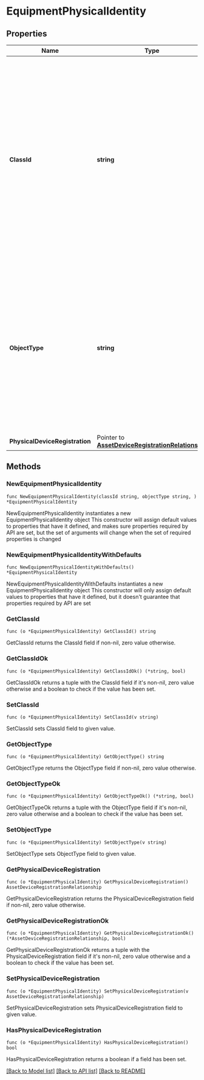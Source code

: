 # EquipmentPhysicalIdentity

## Properties

Name | Type | Description | Notes
------------ | ------------- | ------------- | -------------
**ClassId** | **string** | The fully-qualified name of the instantiated, concrete type. This property is used as a discriminator to identify the type of the payload when marshaling and unmarshaling data. The enum values provides the list of concrete types that can be instantiated from this abstract type. | 
**ObjectType** | **string** | The fully-qualified name of the instantiated, concrete type. The value should be the same as the &#39;ClassId&#39; property. The enum values provides the list of concrete types that can be instantiated from this abstract type. | 
**PhysicalDeviceRegistration** | Pointer to [**AssetDeviceRegistrationRelationship**](AssetDeviceRegistrationRelationship.md) |  | [optional] 

## Methods

### NewEquipmentPhysicalIdentity

`func NewEquipmentPhysicalIdentity(classId string, objectType string, ) *EquipmentPhysicalIdentity`

NewEquipmentPhysicalIdentity instantiates a new EquipmentPhysicalIdentity object
This constructor will assign default values to properties that have it defined,
and makes sure properties required by API are set, but the set of arguments
will change when the set of required properties is changed

### NewEquipmentPhysicalIdentityWithDefaults

`func NewEquipmentPhysicalIdentityWithDefaults() *EquipmentPhysicalIdentity`

NewEquipmentPhysicalIdentityWithDefaults instantiates a new EquipmentPhysicalIdentity object
This constructor will only assign default values to properties that have it defined,
but it doesn't guarantee that properties required by API are set

### GetClassId

`func (o *EquipmentPhysicalIdentity) GetClassId() string`

GetClassId returns the ClassId field if non-nil, zero value otherwise.

### GetClassIdOk

`func (o *EquipmentPhysicalIdentity) GetClassIdOk() (*string, bool)`

GetClassIdOk returns a tuple with the ClassId field if it's non-nil, zero value otherwise
and a boolean to check if the value has been set.

### SetClassId

`func (o *EquipmentPhysicalIdentity) SetClassId(v string)`

SetClassId sets ClassId field to given value.


### GetObjectType

`func (o *EquipmentPhysicalIdentity) GetObjectType() string`

GetObjectType returns the ObjectType field if non-nil, zero value otherwise.

### GetObjectTypeOk

`func (o *EquipmentPhysicalIdentity) GetObjectTypeOk() (*string, bool)`

GetObjectTypeOk returns a tuple with the ObjectType field if it's non-nil, zero value otherwise
and a boolean to check if the value has been set.

### SetObjectType

`func (o *EquipmentPhysicalIdentity) SetObjectType(v string)`

SetObjectType sets ObjectType field to given value.


### GetPhysicalDeviceRegistration

`func (o *EquipmentPhysicalIdentity) GetPhysicalDeviceRegistration() AssetDeviceRegistrationRelationship`

GetPhysicalDeviceRegistration returns the PhysicalDeviceRegistration field if non-nil, zero value otherwise.

### GetPhysicalDeviceRegistrationOk

`func (o *EquipmentPhysicalIdentity) GetPhysicalDeviceRegistrationOk() (*AssetDeviceRegistrationRelationship, bool)`

GetPhysicalDeviceRegistrationOk returns a tuple with the PhysicalDeviceRegistration field if it's non-nil, zero value otherwise
and a boolean to check if the value has been set.

### SetPhysicalDeviceRegistration

`func (o *EquipmentPhysicalIdentity) SetPhysicalDeviceRegistration(v AssetDeviceRegistrationRelationship)`

SetPhysicalDeviceRegistration sets PhysicalDeviceRegistration field to given value.

### HasPhysicalDeviceRegistration

`func (o *EquipmentPhysicalIdentity) HasPhysicalDeviceRegistration() bool`

HasPhysicalDeviceRegistration returns a boolean if a field has been set.


[[Back to Model list]](../README.md#documentation-for-models) [[Back to API list]](../README.md#documentation-for-api-endpoints) [[Back to README]](../README.md)


